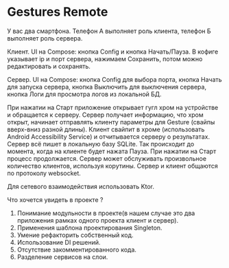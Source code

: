 # Gestures Remote

У вас два смартфона. Телефон А выполняет роль клиента, телефон Б выполняет роль сервера.

Клиент. UI на Compose: кнопка Config и кнопка Начать/Пауза. В кофиге указывает ip и порт сервера, нажимаем Сохранить, потом можно редактировать и сохранять.

Сервер. UI на Compose: кнопка Config для выбора порта, кнопка Начать для запуска сервера, кнопка Выключить для выключения сервера, кнопка Логи для просмотра логов из локальной БД.

При нажатии на Старт приложение открывает гугл хром на устройстве и обращается к серверу. Сервер получает информацию, что хром открыт, начинает отправлять клиенту параметры для Gesture (свайпы вверх-вниз разной длины). Клиент свайпит в хроме (использовать Android Accessibility Service) и отчитывается серверу о результатах. Сервер всё пишет в локальную базу SQLite. Так происходит до момента, когда на клиенте будет нажата Пауза. При нажатии на Старт процесс продолжается. Сервер может обслуживать произвольное количество клиентов, используя корутины. Сервер и клиент общаются по протоколу websocket.

Для сетевого взаимодействия использовать Ktor.

Что хочется увидеть в проекте ?

1. Понимание модульности в проекте(в нашем случае это два приложения рамках одного проекта клиент и сервер). 
2. Применения шаблона проектирования Singleton.
3. Умение рефакторить собственный код.
4. Использование DI решений.
5. Отсутствие закомментированного кода.
6. Разделение сервисов на слои.